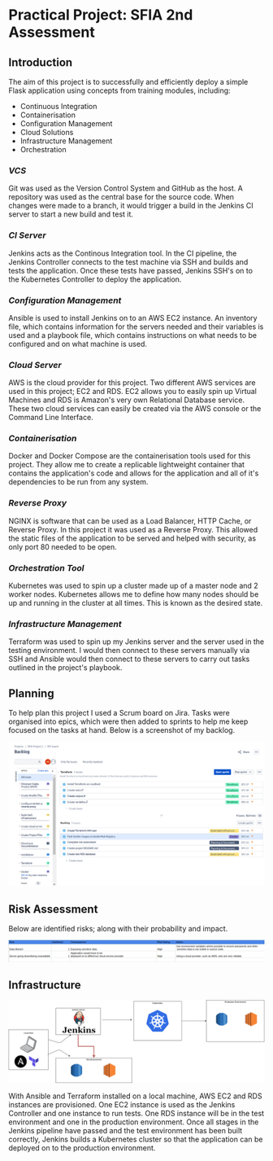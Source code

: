 # **Practical Project: SFIA 2nd Assessment**

## **Introduction** 

The aim of this project is to successfully and efficiently deploy a simple Flask application using concepts from training modules, including: 

* Continuous Integration
* Containerisation
* Configuration Management
* Cloud Solutions
* Infrastructure Management
* Orchestration

### *VCS*
Git was used as the Version Control System and GitHub as the host. A repository was used as the central base for the source code. When changes were made to a branch, it would trigger a build in the Jenkins CI server to start a new build and test it. 

### *CI Server*
Jenkins acts as the Continous Integration tool. In the CI pipeline, the Jenkins Controller connects to the test machine via SSH and builds and tests the application. Once these tests have passed, Jenkins SSH's on to the Kubernetes Controller to deploy the application. 

### *Configuration Management*
Ansible is used to install Jenkins on to an AWS EC2 instance. An inventory file, which contains information for the servers needed and their variables is used and a playbook file, which contains instructions on what needs to be configured and on what machine is used. 

### *Cloud Server*
AWS is the cloud provider for this project. Two different AWS services are used in this project; EC2 and RDS. EC2 allows you to easily spin up Virtual Machines and RDS is Amazon's very own Relational Database service. These two cloud services can easily be created via the AWS console or the Command Line Interface. 

### *Containerisation*
Docker and Docker Compose are the containerisation tools used for this project. They allow me to create a replicable lightweight container that contains the application's code and allows for the application and all of it's dependencies to be run from any system. 

### *Reverse Proxy*
NGINX is software that can be used as a Load Balancer, HTTP Cache, or Reverse Proxy. In this project it was used as a Reverse Proxy. This allowed the static files of the application to be served and helped with security, as only port 80 needed to be open. 

### *Orchestration Tool*
Kubernetes was used to spin up a cluster made up of a master node and 2 worker nodes. Kubernetes allows me to define how many nodes should be up and running in the cluster at all times. This is known as the desired state.

### *Infrastructure Management*
Terraform was used to spin up my Jenkins server and the server used in the testing environment. I would then connect to these servers manually via SSH and Ansible would then connect to these servers to carry out tasks outlined in the project's playbook. 

## **Planning**
To help plan this project I used a Scrum board on Jira. Tasks were organised into epics, which were then added to sprints to help me keep focused on the tasks at hand. Below is a screenshot of my backlog. 

![Kanban backlog](pictures/jira_backlog.png)

## **Risk Assessment**

Below are identified risks; along with their probability and impact. 

![Risk Assessment](pictures/risk_assessment.png)

## **Infrastructure**

![Infrastructure](pictures/infrastructure.png)

With Ansible and Terraform installed on a local machine, AWS EC2 and RDS instances are provisioned. One EC2 instance is used as the Jenkins Controller and one instance to run tests. One RDS instance will be in the test environment and one in the production environment. Once all stages in the Jenkins pipeline have passed and the test environment has been built correctly, Jenkins builds a Kubernetes cluster so that the application can be deployed on to the production environment. 